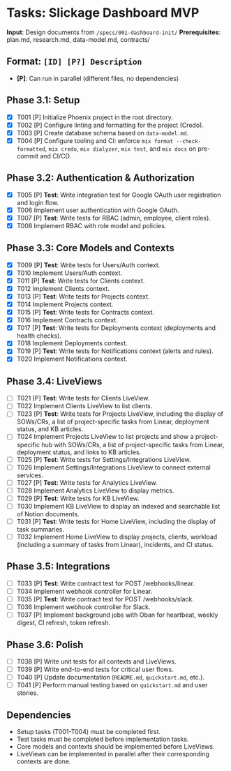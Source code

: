 # Tasks: Slickage Dashboard MVP

**Input**: Design documents from `/specs/001-dashboard-init/`
**Prerequisites**: plan.md, research.md, data-model.md, contracts/

## Format: `[ID] [P?] Description`
- **[P]**: Can run in parallel (different files, no dependencies)

## Phase 3.1: Setup
- [x] T001 [P] Initialize Phoenix project in the root directory.
- [x] T002 [P] Configure linting and formatting for the project (Credo).
- [x] T003 [P] Create database schema based on `data-model.md`.
- [x] T004 [P] Configure tooling and CI: enforce `mix format --check-formatted`, `mix credo`, `mix dialyzer`, `mix test`, and `mix docs` on pre-commit and CI/CD.

## Phase 3.2: Authentication & Authorization
 - [x] T005 [P] **Test**: Write integration test for Google OAuth user registration and login flow.
 - [x] T006 Implement user authentication with Google OAuth.
 - [x] T007 [P] **Test**: Write tests for RBAC (admin, employee, client roles).
 - [x] T008 Implement RBAC with role model and policies.

## Phase 3.3: Core Models and Contexts
- [x] T009 [P] **Test**: Write tests for Users/Auth context.
- [x] T010 Implement Users/Auth context.
- [x] T011 [P] **Test**: Write tests for Clients context.
- [x] T012 Implement Clients context.
- [x] T013 [P] **Test**: Write tests for Projects context.
- [x] T014 Implement Projects context.
- [x] T015 [P] **Test**: Write tests for Contracts context.
- [x] T016 Implement Contracts context.
- [x] T017 [P] **Test**: Write tests for Deployments context (deployments and health checks).
- [x] T018 Implement Deployments context.
- [x] T019 [P] **Test**: Write tests for Notifications context (alerts and rules).
- [x] T020 Implement Notifications context.
<!-- Analytics/Integrations/Webhooks/Audit deferred from Phase 3.3; numbering continues in Phase 3.4+ -->

## Phase 3.4: LiveViews
- [ ] T021 [P] **Test**: Write tests for Clients LiveView.
- [ ] T022 Implement Clients LiveView to list clients.
- [ ] T023 [P] **Test**: Write tests for Projects LiveView, including the display of SOWs/CRs, a list of project-specific tasks from Linear, deployment status, and KB articles.
- [ ] T024 Implement Projects LiveView to list projects and show a project-specific hub with SOWs/CRs, a list of project-specific tasks from Linear, deployment status, and links to KB articles.
- [ ] T025 [P] **Test**: Write tests for Settings/Integrations LiveView.
- [ ] T026 Implement Settings/Integrations LiveView to connect external services.
- [ ] T027 [P] **Test**: Write tests for Analytics LiveView.
- [ ] T028 Implement Analytics LiveView to display metrics.
- [ ] T029 [P] **Test**: Write tests for KB LiveView.
- [ ] T030 Implement KB LiveView to display an indexed and searchable list of Notion documents.
- [ ] T031 [P] **Test**: Write tests for Home LiveView, including the display of task summaries.
- [ ] T032 Implement Home LiveView to display projects, clients, workload (including a summary of tasks from Linear), incidents, and CI status.

## Phase 3.5: Integrations
- [ ] T033 [P] **Test**: Write contract test for POST /webhooks/linear.
- [ ] T034 Implement webhook controller for Linear.
- [ ] T035 [P] **Test**: Write contract test for POST /webhooks/slack.
- [ ] T036 Implement webhook controller for Slack.
- [ ] T037 [P] Implement background jobs with Oban for heartbeat, weekly digest, CI refresh, token refresh.

## Phase 3.6: Polish
- [ ] T038 [P] Write unit tests for all contexts and LiveViews.
- [ ] T039 [P] Write end-to-end tests for critical user flows.
- [ ] T040 [P] Update documentation (`README.md`, `quickstart.md`, etc.).
- [ ] T041 [P] Perform manual testing based on `quickstart.md` and user stories.

## Dependencies
- Setup tasks (T001-T004) must be completed first.
- Test tasks must be completed before implementation tasks.
- Core models and contexts should be implemented before LiveViews.
- LiveViews can be implemented in parallel after their corresponding contexts are done.

